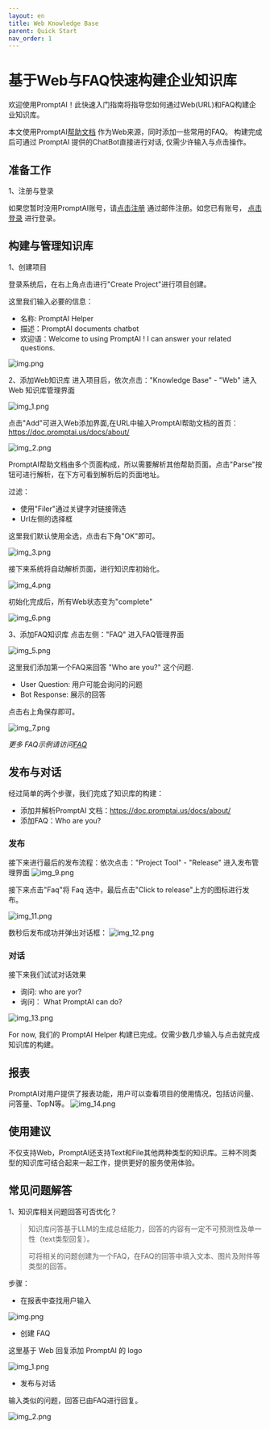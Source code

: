 ```yaml
---
layout: en
title: Web Knowledge Base
parent: Quick Start
nav_order: 1
---
```

# 基于Web与FAQ快速构建企业知识库
欢迎使用PromptAI！此快速入门指南将指导您如何通过Web(URL)和FAQ构建企业知识库。

本文使用PromptAI[帮助文档](https://doc.promptai.us/docs/about/) 作为Web来源，同时添加一些常用的FAQ。
构建完成后可通过 PromptAI 提供的ChatBot直接进行对话, 仅需少许输入与点击操作。

## 准备工作
1、注册与登录

如果您暂时没用PromptAI账号，请[点击注册](https://app.promptai.us/register) 通过邮件注册。如您已有账号， [点击登录](https://app.promptai.us/login) 进行登录。

  
## 构建与管理知识库
1、创建项目

登录系统后，在右上角点击进行"Create Project"进行项目创建。

这里我们输入必要的信息：
- 名称: PromptAI Helper
- 描述：PromptAI documents chatbot
- 欢迎语：Welcome to using PromptAI ! I can answer your related questions.

![img.png](/assets/images/quick_start/kb-01.png)

2、添加Web知识库
进入项目后，依次点击："Knowledge Base" - "Web" 进入 Web 知识库管理界面

![img_1.png](/assets/images/quick_start/kb-02.png)

点击"Add"可进入Web添加界面,在URL中输入PromptAI帮助文档的首页：https://doc.promptai.us/docs/about/

![img_2.png](/assets/images/quick_start/kb-03.png)

PromptAI帮助文档由多个页面构成，所以需要解析其他帮助页面。点击"Parse"按钮可进行解析，在下方可看到解析后的页面地址。

过滤：
- 使用"Filer"通过关键字对链接筛选
- Url左侧的选择框


这里我们默认使用全选，点击右下角"OK"即可。

![img_3.png](/assets/images/quick_start/kb-04.png)

接下来系统将自动解析页面，进行知识库初始化。

![img_4.png](/assets/images/quick_start/kb-05.png)


初始化完成后，所有Web状态变为"complete"

![img_6.png](/assets/images/quick_start/kb-06.png)

3、添加FAQ知识库
点击左侧："FAQ" 进入FAQ管理界面

![img_5.png](/assets/images/quick_start/kb-07.png)

这里我们添加第一个FAQ来回答 "Who are you?" 这个问题.

- User Question: 用户可能会询问的问题
- Bot  Response: 展示的回答

点击右上角保存即可。

![img_7.png](/assets/images/quick_start/kb-08.png)

*更多 FAQ示例请访问[FAQ](/docs/tutorial/faq/)*

## 发布与对话
经过简单的两个步骤，我们完成了知识库的构建：
- 添加并解析PromptAI 文档：https://doc.promptai.us/docs/about/
- 添加FAQ：Who are you?

### 发布
接下来进行最后的发布流程：依次点击："Project Tool" - "Release" 进入发布管理界面
![img_9.png](/assets/images/quick_start/kb-09.png)

接下来点击"Faq"将 Faq 选中，最后点击"Click to release"上方的图标进行发布。

![img_11.png](/assets/images/quick_start/kb-10.png)

数秒后发布成功并弹出对话框：
![img_12.png](/assets/images/quick_start/kb-11.png)

### 对话

接下来我们试试对话效果
- 询问: who are yor?
- 询问： What PromptAI can do?

![img_13.png](/assets/images/quick_start/kb-12.png)

For now, 我们的 PromptAI Helper 构建已完成。仅需少数几步输入与点击就完成知识库的构建。
## 报表

PromptAI对用户提供了报表功能，用户可以查看项目的使用情况，包括访问量、问答量、TopN等。
![img_14.png](/assets/images/quick_start/kb-13.png)


## 使用建议
不仅支持Web，PromptAI还支持Text和File其他两种类型的知识库。三种不同类型的知识库可结合起来一起工作，提供更好的服务使用体验。

## 常见问题解答

1、知识库相关问题回答可否优化？
> 知识库问答基于LLM的生成总结能力，回答的内容有一定不可预测性及单一性（text类型回复）。
> 
> 可将相关的问题创建为一个FAQ，在FAQ的回答中填入文本、图片及附件等类型的回答。

步骤：

- 在报表中查找用户输入

![img.png](/assets/images/quick_start/kb-14.png)

- 创建 FAQ

这里基于 Web 回复添加 PromptAI 的 logo

![img_1.png](/assets/images/quick_start/kb-15.png)

- 发布与对话

输入类似的问题，回答已由FAQ进行回复。

![img_2.png](/assets/images/quick_start/kb-16.png)
